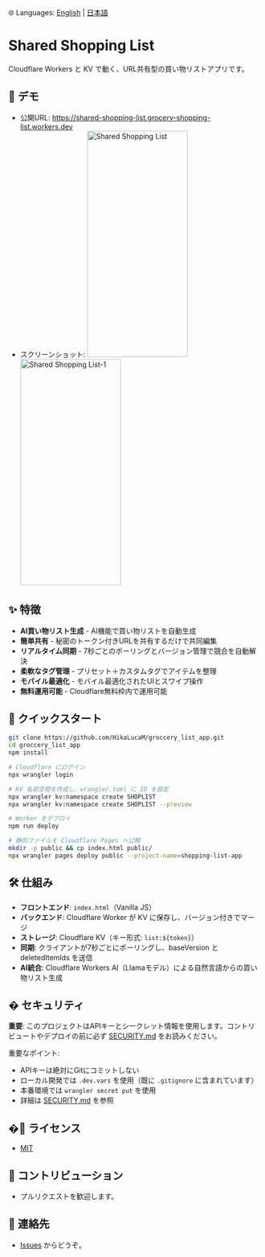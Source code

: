 🌐 Languages: [English](README.md) | [日本語](README.ja.md)

# Shared Shopping List

Cloudflare Workers と KV で動く、URL共有型の買い物リストアプリです。

## 🌟 デモ

- 公開URL: https://shared-shopping-list.grocery-shopping-list.workers.dev
- スクリーンショット:
  <img width="200" height="450" alt="Shared Shopping List" src="https://github.com/user-attachments/assets/8425f181-ce51-444b-9ff4-3b9fd5d83b4f" />
  <img width="200" height="450" alt="Shared Shopping List-1" src="https://github.com/user-attachments/assets/59eab371-ef72-4f7a-bfd2-63f6bab7d8db" />

## ✨ 特徴

- **AI買い物リスト生成** - AI機能で買い物リストを自動生成
- **簡単共有** - 秘密のトークン付きURLを共有するだけで共同編集
- **リアルタイム同期** - 7秒ごとのポーリングとバージョン管理で競合を自動解決
- **柔軟なタグ管理** - プリセット＋カスタムタグでアイテムを整理
- **モバイル最適化** - モバイル最適化されたUIとスワイプ操作
- **無料運用可能** - Cloudflare無料枠内で運用可能

## 🚀 クイックスタート

```bash
git clone https://github.com/HikaLucaM/groccery_list_app.git
cd groccery_list_app
npm install

# Cloudflare にログイン
npx wrangler login

# KV 名前空間を作成し、wrangler.toml に ID を設定
npx wrangler kv:namespace create SHOPLIST
npx wrangler kv:namespace create SHOPLIST --preview

# Worker をデプロイ
npm run deploy

# 静的ファイルを Cloudflare Pages へ公開
mkdir -p public && cp index.html public/
npx wrangler pages deploy public --project-name=shopping-list-app
```

## 🛠️ 仕組み

- **フロントエンド**: `index.html`（Vanilla JS）
- **バックエンド**: Cloudflare Worker が KV に保存し、バージョン付きでマージ
- **ストレージ**: Cloudflare KV（キー形式: `list:${token}`）
- **同期**: クライアントが7秒ごとにポーリングし、baseVersion と deletedItemIds を送信
- **AI統合**: Cloudflare Workers AI（Llamaモデル）による自然言語からの買い物リスト生成

## � セキュリティ

**重要**: このプロジェクトはAPIキーとシークレット情報を使用します。コントリビュートやデプロイの前に必ず [SECURITY.md](SECURITY.md) をお読みください。

重要なポイント:
- APIキーは絶対にGitにコミットしない
- ローカル開発では `.dev.vars` を使用（既に `.gitignore` に含まれています）
- 本番環境では `wrangler secret put` を使用
- 詳細は [SECURITY.md](SECURITY.md) を参照

## �📄 ライセンス

- [MIT](LICENSE)

## 🤝 コントリビューション

- プルリクエストを歓迎します。

## 📮 連絡先

- [Issues](https://github.com/HikaLucaM/groccery_list_app/issues) からどうぞ。
